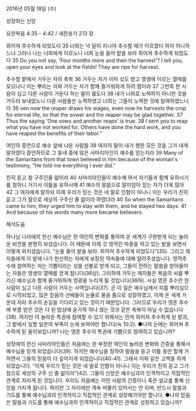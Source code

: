 2016년 05월 18일 (수)

성장하는 신앙



요한복음 4:35 - 4:42 / 새찬송가 213 장


희어져 추수하게 되었도다
35 너희는 넉 달이 지나야 추수할 때가 이르겠다 하지 아니하느냐 그러나 나는 너희에게 이르노니 너희 눈을 들어 밭을 보라 희어져 추수하게 되었도다 
35 Do you not say, 'Four months more and then the harvest'? I tell you, open your eyes and look at the fields! They are ripe for harvest. 

추수할 밭에서 거두는 자의 축복
36 거두는 자가 이미 삯도 받고 영생에 이르는 열매를 모으나니 이는 뿌리는 자와 거두는 자가 함께 즐거워하게 하려 함이라 37 그런즉 한 사람이 심고 다른 사람이 거둔다 하는 말이 옳도다 38 내가 너희로 노력하지 아니한 것을 거두러 보내었노니 다른 사람들은 노력하였고 너희는 그들이 노력한 것에 참여하였느니라 
36 ven now the reaper draws his wages, even now he harvests the crop for eternal life, so that the sower and the reaper may be glad together. 37 Thus the saying 'One sows and another reaps' is true. 38 I sent you to reap what you have not worked for. Others have done the hard work, and you have reaped the benefits of their labor." 

여인의 증언으로 예수 앞에 나온 사람들
39 여자의 말이 내가 행한 모든 것을 그가 내게 말하였다 증언하므로 그 동네 중에 많은 사마리아인이 예수를 믿는지라 
39 Many of the Samaritans from that town believed in him because of the woman's testimony, "He told me everything I ever did." 

친히 듣고 참 구주인줄 앎이라 
40 사마리아인들이 예수께 와서 자기들과 함께 유하시기를 청하니 거기서 이틀을 유하시매 41 예수의 말씀으로 말미암아 믿는 자가 더욱 많아 42 그 여자에게 말하되 이제 우리가 믿는 것은 네 말로 인함이 아니니 이는 우리가 친히 듣고 그가 참으로 세상의 구주신 줄 앎이라 하였더라
40 So when the Samaritans came to him, they urged him to stay with them, and he stayed two days. 41 And because of his words many more became believers.

해석도움





하나님 나라에의 헌신 
예수님은 한 여인의 변화를 통하여 온 세계가 구원받게 되는 놀라운 비전을 분명히 보셨습니다. 이 때문에 이제 갓 영적인 파종을 하고 있는 밭을 보면서 이렇게 외치셨습니다. “눈을 들어 밭을 보라. 희어져 추수하게 되었도다”(35). 그리고 제자들에게 이 밭에 나가 헌신하는 자에게 보장된 약속들에 대해 알려주셨습니다. 영적추수에 참여하는 자는 기쁨이라는 삯을 선불로 받게 되고, 그들이 전하는 말씀을 받아들이는 자들은 영생의 열매를 얻게 됩니다(36상). 그리하여 거두는 제자들은 복음의 씨를 뿌리신 예수님과  함께 즐거워하며 영광을 누리게 될 것입니다(36하). 사실 영혼 추수란 한 사람이 심고 다른 사람이 거두는 사역입니다(37). 곧 이 일은 예수님께서 피를 뿌리심으로 시작되었고, 많은 믿음의 선배들이 눈물로 물을 줌으로 성장하였고, 이제 온 세계 가운데 자라 추수의 손길을 기다리고 있는 것이기 때문입니다. 그러므로 우리가 영혼 추수에 부름 받은 것은 다 된 밥상에 숟가락 하나 얹는 것과 같은 축복이 아닐 수 없습니다(38). 하지만 이 놀라운 특권에 참여할 수 있기 위해서는 먼저 희어져 추수하게 된 밭과, 그 밭에서 일할 일꾼의 부족이 눈에 보여야만 합니다(눅 10:2). 
●나의 눈에는 희어져 추수하게 된 들이보입니까? 나는 영혼 추수의 특권에 기쁨으로 참여하고 있습니까?  

성장에의 헌신 
사마리아인들은 처음에는 한 부정한 여인의 놀라운 변화와 간증을 통해서 예수님을 믿게 되었습니다(39). 하지만 예수님을 청하여 말씀을 듣고 이틀 동안 함께 거하면서 그들의 믿음이 더 깊어지게 되었습니다(40-41). 그래서 이와 같은 고백을 하게 되었습니다. “이제 우리가 믿는 것은 네 말로 인함이 아니니 이는 우리가 친히 듣고 그가 참으로 세상의 구주 신 줄 앎이라”(42). 그들의 신앙은 예수님과의 인격적이고 직접적인 관계로 자라게 된 것입니다. 우리도 처음에는 어떤 사람의 간증이나 혹은 설교를 통해 신앙을 가지게 됩니다. 하지만 그 자리에만 계속 머물러 있어서는 안 되며, 반드시 말씀과 기도를 통해 예수님과의 인격적이고 직접적인 관계로 성장해가야만 합니다. 
●나의 믿음은 말씀과 기도를 통해 예수님과의 인격적이고 직접적인 관계로 성장하고 있습니까?